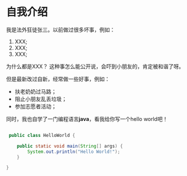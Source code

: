 # 自我介绍

我是法外狂徒张三。以前做过很多坏事，例如：

1. XXX;
2. XXX;
3. XXX;

为什么都是XXX？ 这种事怎么能公开说，会吓到小朋友的，肯定被和谐了呀。

但是最新改过自新，经常做一些好事，例如：

- 扶老奶奶过马路；
- 阻止小朋友乱丢垃圾；
- 参加志愿者活动；

同时，我也自学了一门编程语言**java**，看我给你写一个hello world吧！

~~~java

 public class HelloWorld {

	public static void main(String[] args) {
		System.out.println("Hello World!");
	}

}
~~~

